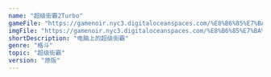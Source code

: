 ```yaml
---
name: "超级街霸2Turbo"
gameFile: "https://gamenoir.nyc3.digitaloceanspaces.com/%E8%B6%85%E7%BA%A7%E8%A1%97%E9%9C%B82Turbo/sf2turbo.zip"
imgFile: "https://gamenoir.nyc3.digitaloceanspaces.com/%E8%B6%85%E7%BA%A7%E8%A1%97%E9%9C%B82Turbo/original.jpg"
shortDescription: "电脑上的超级街霸"
genre: "格斗"
topic: "超级街霸"
version: "原版"
---
```

